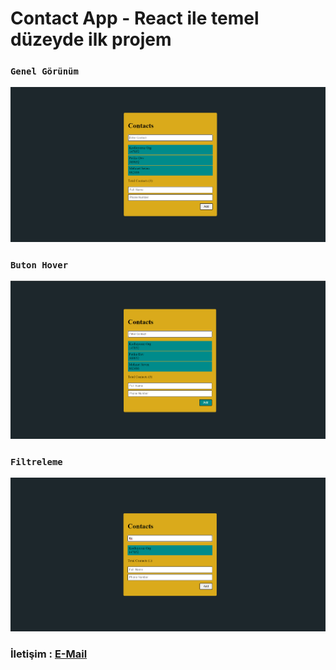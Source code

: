 # Contact App - React ile temel düzeyde ilk projem

### `Genel Görünüm`

![Contact](./src/components/Contacts/img/contacts-app.png)

### `Buton Hover`

![Contact](./src/components/Contacts/img/button-hover.png)

### `Filtreleme`

![Contact](./src/components/Contacts/img/filtered.png)

### İletişim : [E-Mail](mailto:omerkara1@yahoo.com)
